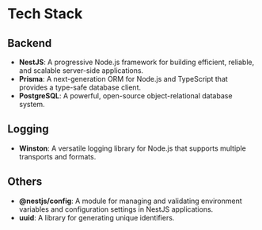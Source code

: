 # Tech Stack

## Backend
- **NestJS**: A progressive Node.js framework for building efficient, reliable, and scalable server-side applications.
- **Prisma**: A next-generation ORM for Node.js and TypeScript that provides a type-safe database client.
- **PostgreSQL**: A powerful, open-source object-relational database system.

## Logging
- **Winston**: A versatile logging library for Node.js that supports multiple transports and formats.

## Others
- **@nestjs/config**: A module for managing and validating environment variables and configuration settings in NestJS applications.
- **uuid**: A library for generating unique identifiers.